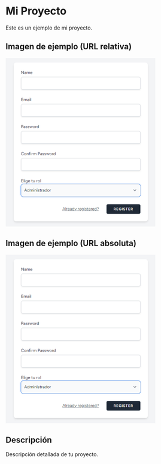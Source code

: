 # Mi Proyecto

Este es un ejemplo de mi proyecto.

## Imagen de ejemplo (URL relativa)

<img src="./img/registro.png" width="400">

## Imagen de ejemplo (URL absoluta)

<img src="https://github.com/Muchiwis/cv_crud_pdf_breeze/blob/main/img/registro.png" width="400">

## Descripción

Descripción detallada de tu proyecto.


